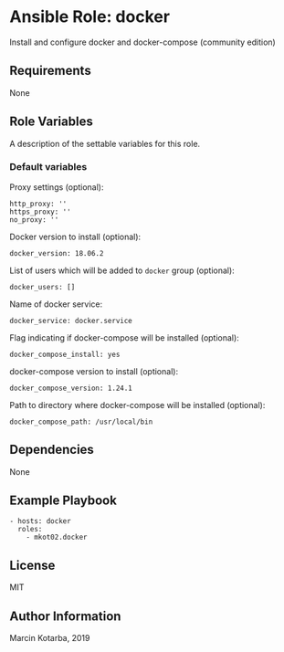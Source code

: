 # Ansible Role: docker
Install and configure docker and docker-compose (community edition)

## Requirements
None

## Role Variables
A description of the settable variables for this role. 

### Default variables
Proxy settings (optional):
```
http_proxy: ''
https_proxy: ''
no_proxy: ''
```

Docker version to install (optional):
```
docker_version: 18.06.2
```

List of users which will be added to `docker` group (optional):
```
docker_users: []
```

Name of docker service:
```
docker_service: docker.service
```

Flag indicating if docker-compose will be installed (optional):
```
docker_compose_install: yes
```

docker-compose version to install (optional):
```
docker_compose_version: 1.24.1
```

Path to directory where docker-compose will be installed (optional):
```
docker_compose_path: /usr/local/bin
```

## Dependencies
None

## Example Playbook
```
- hosts: docker
  roles:
    - mkot02.docker
```

## License
MIT

## Author Information
Marcin Kotarba, 2019
